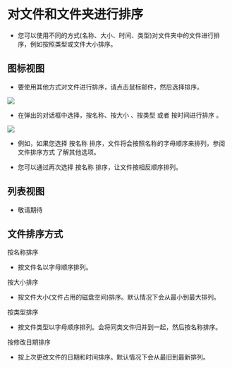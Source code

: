 # 对文件和文件夹进行排序

- 您可以使用不同的方式(名称、大小、时间、类型)对文件夹中的文件进行排序，例如按照类型或文件大小排序。

## 图标视图

- 要使用其他方式对文件进行排序，请点击鼠标邮件，然后选择排序。

![](https://github.com/openthos/desktop-analysis/blob/master/imageView/sort.png)

- 在弹出的对话框中选择，按名称、按大小 、按类型 或者 按时间进行排序 。

![](https://github.com/openthos/systemui-analysis/blob/master/ImageView/Sort.png)

- 例如，如果您选择 按名称 排序，文件将会按照名称的字母顺序来排列，参阅 文件排序方式 了解其他选项。

- 您可以通过再次选择 按名称 排序，让文件按相反顺序排列。

## 列表视图

- 敬请期待

## 文件排序方式

按名称排序
- 按文件名以字母顺序排列。

按大小排序
- 按文件大小(文件占用的磁盘空间)排序。默认情况下会从最小到最大排列。

按类型排序
- 按文件类型以字母顺序排列。会将同类文件归并到一起，然后按名称排序。

按修改日期排序
- 按上次更改文件的日期和时间排序。默认情况下会从最旧到最新排列。
